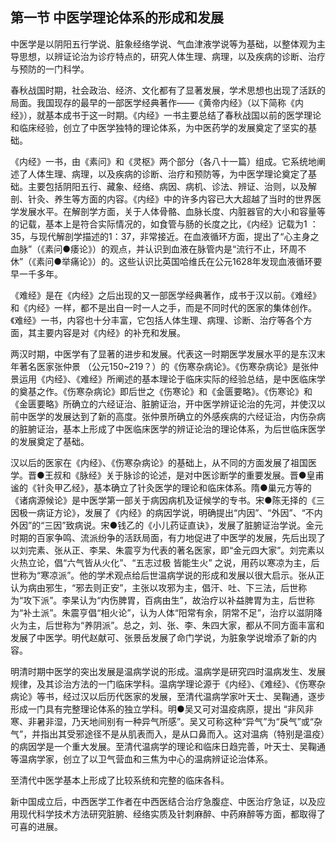 ## 第一节  中医学理论体系的形成和发展

中医学是以阴阳五行学说、脏象经络学说、气血津液学说等为基础，以整体观为主导思想，以辨证论治为诊疗特点的，研究人体生理、病理，以及疾病的诊断、治疗与预防的一门科学。

春秋战国时期，社会政治、经济、文化都有了显著发展，学术思想也出现了活跃的局面。我国现存的最早的一部医学经典著作——《黄帝内经》（以下简称《内经》），就基本成书于这一时期。《内经》一书主要总结了春秋战国以前的医学理论和临床经验，创立了中医学独特的理论体系，为中医药学的发展奠定了坚实的基础。

《内经》一书，由《素问》和《灵枢》两个部分（各八十一篇）组成。它系统地阐述了人体生理、病理，以及疾病的诊断、治疗和预防等，为中医学理论奠定了基础。主要包括阴阳五行、藏象、经络、病因、病机、诊法、辨证、治则，以及解剖、针灸、养生等方面的内容。《内经》中的许多内容已大大超越了当时的世界医学发展水平。在解剖学方面，关于人体骨骼、血脉长度、内脏器官的大小和容量等的记载，基本上是符合实际情况的，如食管与肠的长度之比，《内经》记载为1 ： 35，与现代解剖学描述的1：37，非常接近。在血液循环方面，提出了“心主身之血脉”（《素问●痿论》）的观点，并认识到血液在脉管内是“流行不止，环周不休”（《素问●举痛论》）的。这些认识比英国哈维氏在公元1628年发现血液循环要早一千多年。

《难经》是在《内经》之后出现的又一部医学经典著作，成书于汉以前。《难经》和《内经》一样，都不是出自一时一人之手，而是不同时代的医家的集体创作。《难经》一书，内容也十分丰富，它包括人体生理、病理、诊断、治疗等各个方面，其主要内容是对《内经》的补充和发展。

两汉时期，中医学有了显著的进步和发展。代表这一时期医学发展水平的是东汉末年著名医家张仲景 （公元150~219？）的《伤寒杂病论》。《伤寒杂病论》是张仲景运用《内经》、《难经》所阐述的基本理论于临床实际的经验总结，是中医临床学的奠基之作。《伤寒杂病论》即后世之《伤寒论》和《金匮要略》。《伤寒论》和《金匮要略》所确立的六经证治、脏腑证治，开中医学辨证论治的先河，并使汉以前中医学的发展达到了新的高度。张仲景所确立的外感疾病的六经证治，内伤杂病的脏腑证治，基本上形成了中医临床医学的辨证论治的理论体系，为后世临床医学的发展奠定了基础。

汉以后的医家在《内经》、《伤寒杂病论》的基础上，从不同的方面发展了祖国医学。晋●王叔和《脉经》关于脉诊的论述，是对中医诊断学的重要发展。晋●皇甫谧的《针灸甲乙经》，基本确立了针灸医学的理论和临床体系。隋●巢元方等的《诸病源候论》是中医学第一部关于病因病机及证候学的专书。宋●陈无择的《三因极一病证方论》，发展了《内经》的病因学说，明确提出“内因”、“外因”、“不内外因”的“三因”致病说。宋●钱乙的《小儿药证直诀》，发展了脏腑证治学说。金元时期的百家争鸣、流派纷争的活跃局面，有力地促进了中医学的发展，先后出现了以刘完素、张从正、李杲、朱震亨为代表的著名医家，即“金元四大家”。刘完素以火热立论，倡“六气皆从火化”、“五志过极 皆能生火” 之说，用药以寒凉为主，后世称为“寒凉派”。他的学术观点给后世温病学说的形成和发展以很大启示。张从正认为病由邪生，“邪去则正安”，主张以攻邪为主，倡汗、吐、下三法，后世称为“攻下派”。李杲认为“内伤脾胃，百病由生”，故治疗以补益脾胃为主，后世称为“补土派”。朱震亨倡“相火论”，认为人体“阳常有余，阴常不足”，治疗以滋阴降火为主，后世称为“养阴派”。总之，刘、张、李、朱四大家，都从不同方面丰富和发展了中医学。明代赵献可、张景岳发展了命门学说，为脏象学说增添了新的内容。

明清时期中医学的突出发展是温病学说的形成。温病学是研究四时温病发生、发展规律，及其诊治方法的一门临床学科。温病学理论源于《内经》、《难经》、《伤寒杂病论》等书，经过汉以后历代医家的发展，至清代温病学家叶天士、吴鞠通，逐步形成一门具有完整理论体系的独立学科。明●吴又可对温疫病原，提出 “非风非寒、非暑非湿，乃天地间别有一种异气所感”。吴又可称这种“异气”为“戾气”或“杂气”，并指出其受邪途径不是从肌表而入，是从口鼻而入。这对温病（特别是温疫）的病因学是一个重大发展。至清代温病学的理论和临床日趋完善，叶天士、吴鞠通等温病学家，创立了以卫气营血和三焦为中心的温病辨证论治体系。

至清代中医学基本上形成了比较系统和完整的临床各科。

新中国成立后，中西医学工作者在中西医结合治疗急腹症、中医治疗急证，以及应用现代科学技术方法研究脏腑、经络实质及针刺麻醉、中药麻醉等方面，都取得了可喜的进展。
